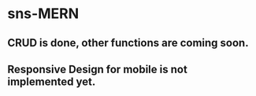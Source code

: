 # sns-MERN
## CRUD is done, other functions are coming soon.

## Responsive Design for mobile is not implemented yet.

